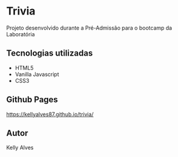 # Trivia

Projeto desenvolvido durante a Pré-Admissão para o bootcamp da Laboratória

## Tecnologias utilizadas

- HTML5
- Vanilla Javascript
- CSS3

## Github Pages

https://kellyalves87.github.io/trivia/

## Autor

Kelly Alves
